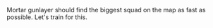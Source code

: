Mortar gunlayer should find the biggest squad on the map as fast as possible.
Let's train for this.
